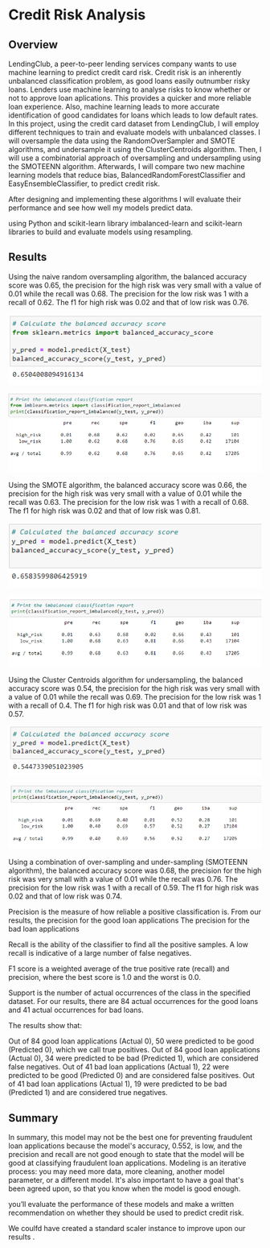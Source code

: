 # Credit Risk Analysis
## Overview
LendingClub, a peer-to-peer lending services company wants to use machine learning to predict credit card risk. Credit risk is an inherently unbalanced classification problem, as good loans easily outnumber risky loans. Lenders use machine learning to analyse risks to know whether or not to approve loan aplications. This provides a quicker and more reliable loan experience. Also, machine learning leads to more accurate identification of good candidates for loans which leads to low default rates.   
In this project, using the credit card dataset from LendingClub, I will employ different techniques to train and evaluate models with unbalanced classes. I will oversample the data using the RandomOverSampler and SMOTE algorithms, and undersample it using the ClusterCentroids algorithm. Then, I will use a combinatorial approach of oversampling and undersampling using the SMOTEENN algorithm.  Afterwards, I will compare two new machine learning models that reduce bias, BalancedRandomForestClassifier and EasyEnsembleClassifier, to predict credit risk. 

After designing and implementing these algorithms I will evaluate their performance and see how well my models predict data.






 using Python and scikit-learn library 
imbalanced-learn and scikit-learn libraries to build and evaluate models using resampling.

 

## Results
Using the naive random oversampling algorithm, the balanced accuracy score was 0.65, the precision for the high risk was very small with a value of  0.01 while the recall was 0.68. The precision for the low risk was 1 with a recall of 0.62. The f1 for high risk was 0.02 and that of low risk was 0.76.

![image1](https://github.com/GerlechJen/Credit_Risk_Analysis/blob/main/Images/naive%20oversampling%20accuracy.png)

![image2](https://github.com/GerlechJen/Credit_Risk_Analysis/blob/main/Images/naive%20oversampling%20report.png)


Using the SMOTE algorithm, the balanced accuracy score was 0.66, the precision for the high risk was very small with a value of  0.01 while the recall was 0.63. The precision for the low risk was 1 with a recall of 0.68. The f1 for high risk was 0.02 and that of low risk was 0.81.

![image3](https://github.com/GerlechJen/Credit_Risk_Analysis/blob/main/Images/SMOTE%20oversampling%20accuracy.png)

![image4](https://github.com/GerlechJen/Credit_Risk_Analysis/blob/main/Images/SMOTE%20oversampling%20report.png)

Using the Cluster Centroids algorithm for undersampling, the balanced accuracy score was 0.54, the precision for the high risk was very small with a value of  0.01 while the recall was 0.69. The precision for the low risk was 1 with a recall of 0.4. The f1 for high risk was 0.01 and that of low risk was 0.57.

![image5](https://github.com/GerlechJen/Credit_Risk_Analysis/blob/main/Images/undersampling%20accuracy.png)

![image6](https://github.com/GerlechJen/Credit_Risk_Analysis/blob/main/Images/undersampling%20report.png)

Using a combination of over-sampling and under-sampling (SMOTEENN algorithm),  the balanced accuracy score was 0.68, the precision for the high risk was very small with a value of  0.01 while the recall was 0.76. The precision for the low risk was 1 with a recall of 0.59. The f1 for high risk was 0.02 and that of low risk was 0.74.


Precision is the measure of how reliable a positive classification is. From our results, the precision for the good loan applications The precision for the bad loan applications 

Recall is the ability of the classifier to find all the positive samples. A low recall is indicative of a large number of false negatives.

 F1 score is a weighted average of the true positive rate (recall) and precision, where the best score is 1.0 and the worst is 0.0.
 
 Support is the number of actual occurrences of the class in the specified dataset. For our results, there are 84 actual occurrences for the good loans and 41 actual occurrences for bad loans.




The results show that:

Out of 84 good loan applications (Actual 0), 50 were predicted to be good (Predicted 0), which we call true positives.
Out of 84 good loan applications (Actual 0), 34 were predicted to be bad (Predicted 1), which are considered false negatives.
Out of 41 bad loan applications (Actual 1), 22 were predicted to be good (Predicted 0) and are considered false positives.
Out of 41 bad loan applications (Actual 1), 19 were predicted to be bad (Predicted 1) and are considered true negatives.



## Summary

In summary, this model may not be the best one for preventing fraudulent loan applications because the model's accuracy, 0.552, is low, and the precision and recall are not good enough to state that the model will be good at classifying fraudulent loan applications. Modeling is an iterative process: you may need more data, more cleaning, another model parameter, or a different model. It's also important to have a goal that's been agreed upon, so that you know when the model is good enough.

you’ll evaluate the performance of these models and make a written recommendation on whether they should be used to predict credit risk.


We coulfd have created a standard scaler instance to improve upon our results . 
